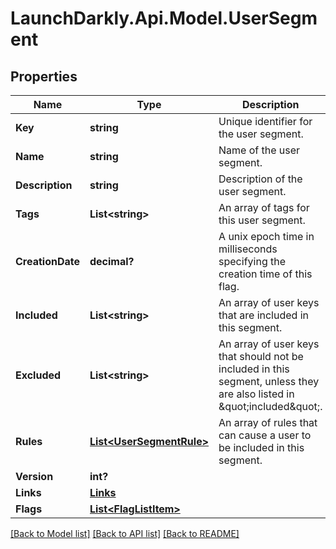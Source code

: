 # LaunchDarkly.Api.Model.UserSegment
## Properties

Name | Type | Description | Notes
------------ | ------------- | ------------- | -------------
**Key** | **string** | Unique identifier for the user segment. | 
**Name** | **string** | Name of the user segment. | 
**Description** | **string** | Description of the user segment. | [optional] 
**Tags** | **List&lt;string&gt;** | An array of tags for this user segment. | [optional] 
**CreationDate** | **decimal?** | A unix epoch time in milliseconds specifying the creation time of this flag. | 
**Included** | **List&lt;string&gt;** | An array of user keys that are included in this segment. | [optional] 
**Excluded** | **List&lt;string&gt;** | An array of user keys that should not be included in this segment, unless they are also listed in \&quot;included\&quot;. | [optional] 
**Rules** | [**List&lt;UserSegmentRule&gt;**](UserSegmentRule.md) | An array of rules that can cause a user to be included in this segment. | [optional] 
**Version** | **int?** |  | [optional] 
**Links** | [**Links**](Links.md) |  | [optional] 
**Flags** | [**List&lt;FlagListItem&gt;**](FlagListItem.md) |  | [optional] 

[[Back to Model list]](../README.md#documentation-for-models) [[Back to API list]](../README.md#documentation-for-api-endpoints) [[Back to README]](../README.md)

